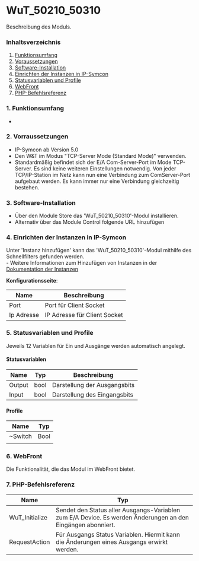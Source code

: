 # WuT_50210_50310
Beschreibung des Moduls.

### Inhaltsverzeichnis

1. [Funktionsumfang](#1-funktionsumfang)
2. [Voraussetzungen](#2-voraussetzungen)
3. [Software-Installation](#3-software-installation)
4. [Einrichten der Instanzen in IP-Symcon](#4-einrichten-der-instanzen-in-ip-symcon)
5. [Statusvariablen und Profile](#5-statusvariablen-und-profile)
6. [WebFront](#6-webfront)
7. [PHP-Befehlsreferenz](#7-php-befehlsreferenz)

### 1. Funktionsumfang

* 

### 2. Vorraussetzungen

* IP-Symcon ab Version 5.0
* Den W&T im Modus "TCP-Server Mode (Standard Mode)" verwenden.
* Standardmäßig befindet sich der E/A Com-Server-Port im Mode TCP-Server. 
Es sind keine weiteren Einstellungen notwendig. Von jeder TCP/IP-Station im Netz kann nun eine Verbindung zum ComServer-Port aufgebaut werden. 
Es kann immer nur eine Verbindung gleichzeitig bestehen.

### 3. Software-Installation

* Über den Module Store das 'WuT_50210_50310'-Modul installieren.
* Alternativ über das Module Control folgende URL hinzufügen

### 4. Einrichten der Instanzen in IP-Symcon

 Unter 'Instanz hinzufügen' kann das 'WuT_50210_50310'-Modul mithilfe des Schnellfilters gefunden werden.  
	- Weitere Informationen zum Hinzufügen von Instanzen in der [Dokumentation der Instanzen](https://www.symcon.de/service/dokumentation/konzepte/instanzen/#Instanz_hinzufügen)

__Konfigurationsseite__:

Name     | Beschreibung
-------- | ------------------
Port     | Port für Client Socket
Ip Adresse | IP Adresse für Client Socket

### 5. Statusvariablen und Profile

Jeweils 12 Variablen für Ein und Ausgänge werden automatisch angelegt.

#### Statusvariablen

Name   | Typ     | Beschreibung
------ | ------- | ------------
Output | bool    | Darstellung der Ausgangsbits
Input  | bool    | Darstellung des Eingangsbits

#### Profile

Name   | Typ
------ | -------
~Switch | Bool
       |

### 6. WebFront

Die Funktionalität, die das Modul im WebFront bietet.

### 7. PHP-Befehlsreferenz

Name   | Typ
------ | -------
WuT_Initialize | Sendet den Status aller Ausgangs-Variablen zum E/A Device. Es werden Änderungen an den Eingängen abonniert.
RequestAction | Für Ausgangs Status Variablen. Hiermit kann die Änderungen eines Ausgangs erwirkt werden. 
